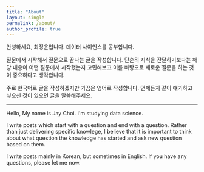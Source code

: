 ```yaml
---
title: "About"
layout: single
permalink: /about/
author_profile: true
---
```

안녕하세요, 최정윤입니다. 데이터 사이언스를 공부합니다.

질문에서 시작해서 질문으로 끝나는 글을 작성합니다. 단순히 지식을 전달하기보다는 해당 내용이 어떤 질문에서 시작했는지 고민해보고 이를 바탕으로 새로운 질문을 하는 것이 중요하다고 생각합니다.

주로 한국어로 글을 작성하겠지만 가끔은 영어로 작성합니다. 언제든지 같이 얘기하고 싶으신 것이 있으면 글을 말씀해주세요.





<hr>


Hello, My name is Jay Choi. I'm studying data science.

I write posts which start with a question and end with a question. Rather than just delivering specific knowlege, I believe that it is important to think about what question the knowledge has started and ask new question based on them.

I write posts mainly in Korean, but sometimes in English. If you have any questions, please let me now.

